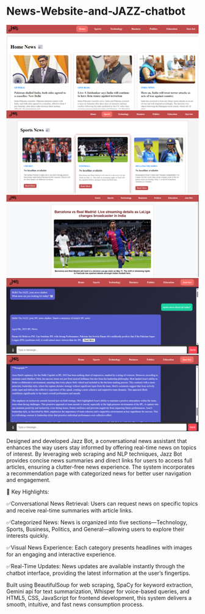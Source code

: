 # News-Website-and-JAZZ-chatbot

![img alt](https://github.com/jayanth142006/News-Website-JAZZ-Chatbot/blob/248f0c5eedc2e0e24dab30730c772a310797d115/Screenshot%202025-05-10%20183700.png)
![img alt](https://github.com/jayanth142006/News-Website-JAZZ-Chatbot/blob/248f0c5eedc2e0e24dab30730c772a310797d115/Screenshot%202025-05-10%20183814.png)
![img alt](https://github.com/jayanth142006/News-Website-JAZZ-Chatbot/blob/248f0c5eedc2e0e24dab30730c772a310797d115/Screenshot%202025-05-10%20184131.png)
![img alt](https://github.com/jayanth142006/News-Website-JAZZ-Chatbot/blob/248f0c5eedc2e0e24dab30730c772a310797d115/Screenshot%202025-04-09%20211636.png)
![img alt](https://github.com/jayanth142006/News-Website-JAZZ-Chatbot/blob/248f0c5eedc2e0e24dab30730c772a310797d115/Screenshot%202025-04-09%20211544.png)

Designed and developed Jazz Bot, a conversational news assistant that enhances the way users stay informed by offering real-time news on topics of interest. By leveraging web scraping and NLP techniques, Jazz Bot provides concise news summaries and direct links for users to access full articles, ensuring a clutter-free news experience.
The system incorporates a recommendation page with categorized news for better user navigation and engagement.

🎯 Key Highlights:

✅Conversational News Retrieval: Users can request news on specific topics and receive real-time summaries with article links.

✅Categorized News: News is organized into five sections—Technology, Sports, Business, Politics, and General—allowing users to explore their interests quickly.

✅Visual News Experience: Each category presents headlines with images for an engaging and interactive experience.

✅Real-Time Updates: News updates are available instantly through the chatbot interface, providing the latest information at the user’s fingertips.

Built using BeautifulSoup for web scraping, SpaCy for keyword extraction, Gemini api for text summarization, Whisper for voice-based queries, and HTML5, CSS, JavaScript for frontend development, this system delivers a smooth, intuitive, and fast news consumption process.
